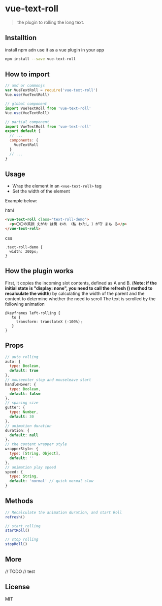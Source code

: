 # vue-text-roll

> the plugin to rolling the long text.


## Installtion
install npm adn use it as a vue plugin in your app
```bash
npm install --save vue-text-roll
```

## How to import
```javascript
// amd or commonjs
var VueTextRoll = require('vue-text-roll')
Vue.use(VueTextRoll)

// global component
import VueTextRoll from 'vue-text-roll'
Vue.use(VueTextRoll)

// partial component
import VueTextRoll from 'vue-text-roll'
export default {
  // ...
  components: {
    VueTextRoll
  }
  // ...
}
```

## Usage
+ Wrap the element in an `<vue-text-roll>` tag
+ Set the width of the element

Example below:

html
```html
<vue-text-roll class="text-roll-demo">
  <p>〇〇の笑颜 えがお は俺 おれ （私 わたし ）が守 まも る</p>
</vue-text-roll>
```
css
```
.text-roll-demo {
  width: 300px;
}
```

## How the plugin works

First, it copies the incoming slot contents, defined as A and B. (**Note: if the initial state is "display: none", you need to call the refresh () method to recalculate the width**) by calculating the width of the parent and the content to determine whether the need to scroll The text is scrolled by the following animation
```
@keyframes left-rolling {
   to {
     transform: translateX (-100%);
   }
}
```

## Props
```javascript
// auto rolling
auto: {
  type: Boolean,
  default: true
},
// mouseenter stop and mouseleave start
handleHover: {
  type: Boolean,
  default: false
},
// spacing size
gutter: {
  type: Number,
  default: 30
},
// animation duration
duration: {
  default: null
},
// the content wrapper style
wrapperStyle: {
  type: [String, Object],
  default: ''
},
// animation play speed
speed: {
  type: String,
  default: 'normal' // quick normal slow
}
```

## Methods
```javascript
// Recalculate the animation duration, and start Roll
refresh()

// start rolling 
startRoll()

// stop rolling
stopRoll()
```

## More

// TODO
// test

## License

MIT



